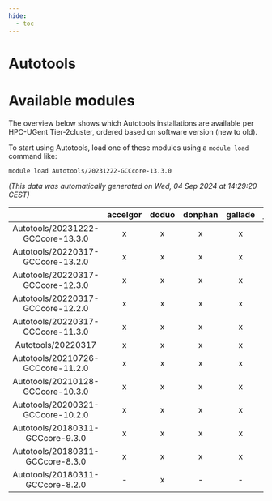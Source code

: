 ```yaml
---
hide:
  - toc
---
```


Autotools
=========

# Available modules


The overview below shows which Autotools installations are available per HPC-UGent Tier-2cluster, ordered based on software version (new to old).

To start using Autotools, load one of these modules using a `module load` command like:

```shell
module load Autotools/20231222-GCCcore-13.3.0
```

*(This data was automatically generated on Wed, 04 Sep 2024 at 14:29:20 CEST)*  

| |accelgor|doduo|donphan|gallade|joltik|shinx|skitty|
| :---: | :---: | :---: | :---: | :---: | :---: | :---: | :---: |
|Autotools/20231222-GCCcore-13.3.0|x|x|x|x|x|x|x|
|Autotools/20220317-GCCcore-13.2.0|x|x|x|x|x|x|x|
|Autotools/20220317-GCCcore-12.3.0|x|x|x|x|x|x|x|
|Autotools/20220317-GCCcore-12.2.0|x|x|x|x|x|x|x|
|Autotools/20220317-GCCcore-11.3.0|x|x|x|x|x|x|x|
|Autotools/20220317|x|x|x|x|x|x|x|
|Autotools/20210726-GCCcore-11.2.0|x|x|x|x|x|x|x|
|Autotools/20210128-GCCcore-10.3.0|x|x|x|x|x|-|x|
|Autotools/20200321-GCCcore-10.2.0|x|x|x|x|x|-|x|
|Autotools/20180311-GCCcore-9.3.0|x|x|x|x|x|-|x|
|Autotools/20180311-GCCcore-8.3.0|x|x|x|x|x|-|x|
|Autotools/20180311-GCCcore-8.2.0|-|x|-|-|-|-|-|
